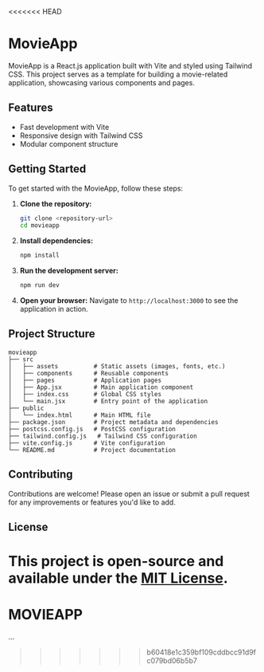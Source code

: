 <<<<<<< HEAD
# MovieApp

MovieApp is a React.js application built with Vite and styled using Tailwind CSS. This project serves as a template for building a movie-related application, showcasing various components and pages.

## Features

- Fast development with Vite
- Responsive design with Tailwind CSS
- Modular component structure

## Getting Started

To get started with the MovieApp, follow these steps:

1. **Clone the repository:**
   ```bash
   git clone <repository-url>
   cd movieapp
   ```

2. **Install dependencies:**
   ```bash
   npm install
   ```

3. **Run the development server:**
   ```bash
   npm run dev
   ```

4. **Open your browser:**
   Navigate to `http://localhost:3000` to see the application in action.

## Project Structure

```
movieapp
├── src
│   ├── assets          # Static assets (images, fonts, etc.)
│   ├── components      # Reusable components
│   ├── pages           # Application pages
│   ├── App.jsx         # Main application component
│   ├── index.css       # Global CSS styles
│   └── main.jsx        # Entry point of the application
├── public
│   └── index.html      # Main HTML file
├── package.json        # Project metadata and dependencies
├── postcss.config.js   # PostCSS configuration
├── tailwind.config.js   # Tailwind CSS configuration
├── vite.config.js      # Vite configuration
└── README.md           # Project documentation
```

## Contributing

Contributions are welcome! Please open an issue or submit a pull request for any improvements or features you'd like to add.

## License

This project is open-source and available under the [MIT License](LICENSE).
=======
# MOVIEAPP
...
>>>>>>> b60418e1c359bf109cddbcc91d9fc079bd06b5b7
